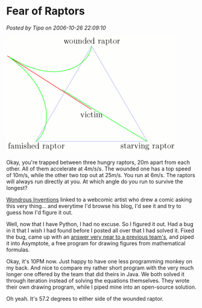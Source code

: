# Fear of Raptors

*Posted by Tipa on 2006-10-26 22:09:10*

![Oh no raptors](../../../uploads/2006/10/raptors.gif)

Okay, you're trapped between three hungry raptors, 20m apart from each other. All of them accelerate at 4m/s/s. The wounded one has a top speed of 10m/s, while the other two top out at 25m/s. You run at 6m/s. The raptors will always run directly at you. At which angle do you run to survive the longest?

[Wondrous Inventions](http://crazedgnome.wordpress.com/2006/10/18/on-the-fear-of-raptors/) linked to a webcomic artist who drew a comic asking this very thing... and everytime I'd browse his blog, I'd see it and try to guess how I'd figure it out.

Well, now that I have Python, I had no excuse. So I figured it out. Had a bug in it that I wish I had found before I posted all over that I had solved it. Fixed the bug, came up with an [answer very near to a previous team's](http://www.tc.umn.edu/~beck0778/velociraptors/velociraptors.html), and piped it into Asymptote, a free program for drawing figures from mathematical formulas.

Okay, it's 10PM now. Just happy to have one less programming monkey on my back. And nice to compare my rather short program with the very much longer one offered by the team that did theirs in Java. We both solved it through iteration instead of solving the equations themselves. They wrote their own drawing program, while I piped mine into an open-source solution.

Oh yeah. It's 57.2 degrees to either side of the wounded raptor.
